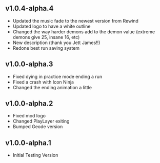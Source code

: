 ## v1.0.4-alpha.4
- Updated the music fade to the newest version from Rewind
- Updated logo to have a white outline
- Changed the way harder demons add to the demon value (extreme demons give 25, insane 16, etc)
- New description (thank you Jett James!!)
- Redone best run saving system
## v1.0.0-alpha.3
- Fixed dying in practice mode ending a run
- Fixed a crash with Icon Ninja
- Changed the ending animation a little
## v1.0.0-alpha.2
- Fixed mod logo
- Changed PlayLayer exiting
- Bumped Geode version
## v1.0.0-alpha.1
- Initial Testing Version